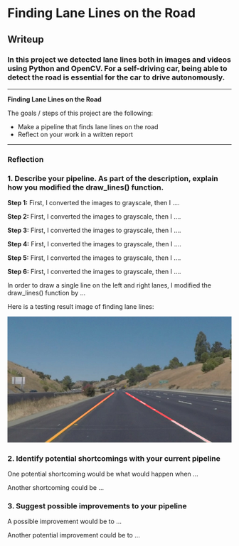 # **Finding Lane Lines on the Road**

## Writeup

### In this project we detected lane lines both in images and videos using Python and OpenCV. For a self-driving car, being able to detect the road is essential for the car to drive autonomously.

---

**Finding Lane Lines on the Road**

The goals / steps of this project are the following:
* Make a pipeline that finds lane lines on the road
* Reflect on your work in a written report


[//]: # (Image References)

[image1]: ./test_images/output_solidYellowCurve2.jpg

---

### Reflection

### 1. Describe your pipeline. As part of the description, explain how you modified the draw_lines() function.

**Step 1:** First, I converted the images to grayscale, then I ....

**Step 2:** First, I converted the images to grayscale, then I ....

**Step 3:** First, I converted the images to grayscale, then I ....

**Step 4:** First, I converted the images to grayscale, then I ....

**Step 5:** First, I converted the images to grayscale, then I ....

**Step 6:** First, I converted the images to grayscale, then I ....

In order to draw a single line on the left and right lanes, I modified the draw_lines() function by ...

Here is a testing result image of finding lane lines:

![alt text][image1]


### 2. Identify potential shortcomings with your current pipeline


One potential shortcoming would be what would happen when ...

Another shortcoming could be ...


### 3. Suggest possible improvements to your pipeline

A possible improvement would be to ...

Another potential improvement could be to ...
